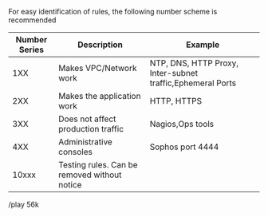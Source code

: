 For easy identification of rules, the following number scheme is recommended

| Number Series | Description | Example |
|-------------|-----------|-------|
| 1XX   | Makes VPC/Network work                      |NTP, DNS, HTTP Proxy, Inter-subnet traffic,Ephemeral Ports|
| 2XX   | Makes the application work                  |HTTP, HTTPS|
| 3XX   | Does not affect production traffic          |Nagios,Ops tools|
| 4XX   | Administrative consoles                     |Sophos port 4444|
| 10xxx | Testing rules. Can be removed without notice||


/play 56k
